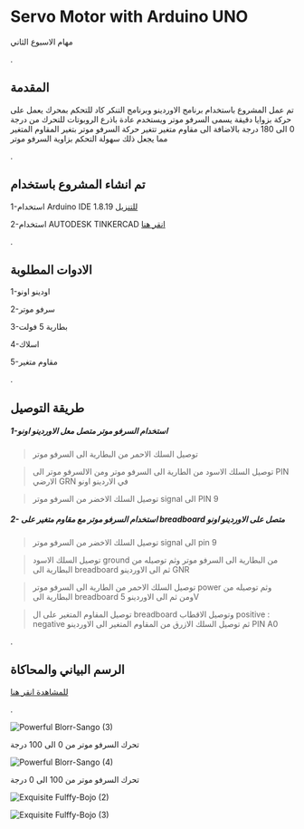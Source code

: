 # Servo Motor with Arduino UNO

مهام الاسبوع الثاني



.


## المقدمة

تم عمل المشروع باستخدام برنامج الاوردينو وبرنامج التنكر كاد للتحكم بمحرك يعمل على حركة بزوايا دقيقة يسمى السرفو موتر ويستخدم عادة باذرع الروبوتات للتحرك من درجة 0 الى 180 درجة بالاضافة الى مقاوم متغير تتغير حركة السرفو موتر بتغير المقاوم المتغير مما يجعل ذلك سهولة التحكم بزاوية السرفو موتر  


.












## تم انشاء المشروع باستخدام


1-استخدام Arduino IDE 1.8.19 [للتنزيل](https://www.arduino.cc/en/software)



2-استخدام AUTODESK TINKERCAD [انقر هنا](https://www.tinkercad.com/)



.





## الادوات المطلوبة

1-اودينو اونو

2-سرفو موتر

3-بطارية 5 فولت

4-اسلاك

5-مقاوم متغير









.




## طريقة التوصيل

##### 1-استخدام السرفو موتر متصل معل الاوردينو اونو  


> توصيل السلك الاحمر من البطارية الى السرفو موتر 

> توصيل السلك الاسود من الطارية الى السرفو موتر ومن الالسرفو موتر الى PIN الارضي GRN في الاردينو اونو

> توصيل السلك الاخضر من السرفو موتر signal الى PIN 9




##### 2- استخدام السرفو موتر مع مقاوم متغير على breadboard متصل على الاوردينو اونو



> توصيل السلك الاخضر من السرفو موتر  signal الى pin 9 

> توصيل السلك الاسود ground من البطارية الى السرفو موتر وثم توصيله من البطارية الى breadboard ثم الى الاوردينو GNR 

> توصيل السلك الاحمر من الطارية الى السرفو موتر power وثم توصيله من البطارية الى breadboard ومن ثم الى الاوردينو 5V

> توصيل المقاوم المتغير على ال breadboard وتوصيل الاقطاب positive : negative ثم توصيل السلك الازرق من المقاوم المتغير الى الاوردينو PIN A0  

.






## الرسم البياني والمحاكاة



 [للمشاهدة انقر هنا](https://www.tinkercad.com/things/kn2olnurWz0-powerful-blorr-sango/editel)





.



![Powerful Blorr-Sango (3)](https://user-images.githubusercontent.com/109243989/179120601-ea58e642-6070-4107-af1e-417b5e145e55.png)

تحرك السرفو موتر من 0 الى 100 درجة 







![Powerful Blorr-Sango (4)](https://user-images.githubusercontent.com/109243989/179120731-16ad697c-a20f-4f6a-8fe0-e2bd42842e7e.png)

تحرك السرفو موتر من 100 الى 0 درجة









![Exquisite Fulffy-Bojo (2)](https://user-images.githubusercontent.com/109243989/179135920-b5f51e0a-0d67-4187-9986-c6a84dbe8aab.png)











![Exquisite Fulffy-Bojo (3)](https://user-images.githubusercontent.com/109243989/179136028-f95ea52c-69ce-4022-b8c3-c10472559571.png)









